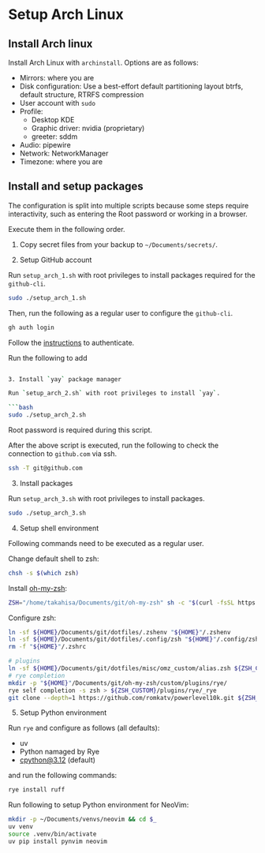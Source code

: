# Setup Arch Linux

## Install Arch linux

Install Arch Linux with `archinstall`.
Options are as follows:

- Mirrors: where you are
- Disk configuration:
  Use a best-effort default partitioning layout
  btrfs, default structure, RTRFS compression
- User account with `sudo`
- Profile:
  - Desktop KDE
  - Graphic driver: nvidia (proprietary)
  - greeter: sddm
- Audio: pipewire
- Network: NetworkManager
- Timezone: where you are

## Install and setup packages

The configuration is split into multiple scripts because
some steps require interactivity, such as entering the Root
password or working in a browser.

Execute them in the following order.

1. Copy secret files from your backup to `~/Documents/secrets/`.

2. Setup GitHub account

Run `setup_arch_1.sh` with root privileges to install packages required for the `github-cli`.

```bash
sudo ./setup_arch_1.sh
```
Then, run the following as a regular user to configure the `github-cli`.

```bash
gh auth login
```
Follow the [instructions](https://docs.github.com/en/github-cli/github-cli/quickstart) to authenticate.

Run the following to add 

```bash

3. Install `yay` package manager

Run `setup_arch_2.sh` with root privileges to install `yay`.

```bash
sudo ./setup_arch_2.sh
```

Root password is required during this script.

After the above script is executed, run the following to check the connection to `github.com` via ssh.

```bash
ssh -T git@github.com
```

3. Install packages

Run `setup_arch_3.sh` with root privileges to install packages.

```bash
sudo ./setup_arch_3.sh
```

4. Setup shell environment

Following commands need to be executed as a regular user.

Change default shell to zsh:

```bash
chsh -s $(which zsh)
```

Install [oh-my-zsh](https://github.com/ohmyzsh/ohmyzsh):

```bash
ZSH="/home/takahisa/Documents/git/oh-my-zsh" sh -c "$(curl -fsSL https://raw.githubusercontent.com/ohmyzsh/ohmyzsh/master/tools/install.sh)"
```
Configure zsh:

```bash
ln -sf ${HOME}/Documents/git/dotfiles/.zshenv "${HOME}"/.zshenv
ln -sf ${HOME}/Documents/git/dotfiles/.config/zsh "${HOME}"/.config/zsh
rm -f "${HOME}"/.zshrc

# plugins
ln -sf ${HOME}/Documents/git/dotfiles/misc/omz_custom/alias.zsh ${ZSH_CUSTOM}/alias.zsh
# rye completion
mkdir -p "${HOME}"/Documents/git/oh-my-zsh/custom/plugins/rye/
rye self completion -s zsh > ${ZSH_CUSTOM}/plugins/rye/_rye
git clone --depth=1 https://github.com/romkatv/powerlevel10k.git ${ZSH_CUSTOM}/themes/powerlevel10k
```

5.  Setup Python environment

Run `rye` and configure as follows (all defaults):

- uv
- Python namaged by Rye
- cpython@3.12 (default)

and run the following commands:

```bash
rye install ruff
```

Run following to setup Python environment for NeoVim:

```bash
mkdir -p ~/Documents/venvs/neovim && cd $_
uv venv
source .venv/bin/activate
uv pip install pynvim neovim
```
